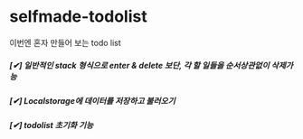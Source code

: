# selfmade-todolist
이번엔 혼자 만들어 보는 todo list

##### [✔] 일반적인 stack 형식으로 enter & delete 보단, 각 할 일들을 순서상관없이 삭제가능
##### [✔] Localstorage에 데이터를 저장하고 불러오기
##### [✔] todolist 초기화 기능

